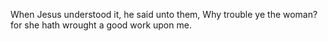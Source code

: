 When Jesus understood it, he said unto them, Why trouble ye the woman? for she hath wrought a good work upon me.
